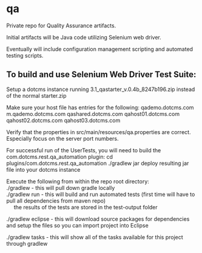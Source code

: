 qa
==
Private repo for Quality Assurance artifacts.

Initial artifacts will be Java code utilizing Selenium web driver.

Eventually will include configuration management scripting and automated testing scripts.


To build and use Selenium Web Driver Test Suite:
------------------------------------------------
Setup a dotcms instance running 3.1_qastarter_v.0.4b_8247b196.zip instead of the normal starter.zip

Make sure your host file has entries for the following:
	qademo.dotcms.com
	m.qademo.dotcms.com
	qashared.dotcms.com
	qahost01.dotcms.com
	qahost02.dotcms.com
	qahost03.dotcms.com

Verify that the properties in src/main/resources/qa.properties are correct.  Especially focus on the server port numbers.

For successful run of the UserTests, you will need to build the com.dotcms.rest.qa_automation plugin:
	cd plugins/com.dotcms.rest.qa_automation
	./gradlew jar
	deploy resulting jar file into your dotcms instance
	
Execute the following from within the repo root directory:<br/>
./gradlew           - this will pull down gradle locally<br/>
./gradlew run       - this will build and run automated tests (first time will have to pull all dependencies from maven repo)<br/>
&nbsp;&nbsp;&nbsp;&nbsp; the results of the tests are stored in the test-output folder<br/>

./gradlew eclipse   - this will download source packages for dependencies and setup the files so you can import project into Eclipse<br/>

./gradlew tasks     - this will show all of the tasks available for this project through gradlew<br/>

